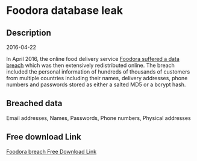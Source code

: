 # Foodora database leak

## Description

2016-04-22

In April 2016, the online food delivery service <a href="https://www.databreachtoday.com/delivery-hero-confirms-foodora-data-breach-a-14435" target="_blank" rel="noopener">Foodora suffered a data breach</a> which was then extensively redistributed online. The breach included the personal information of hundreds of thousands of customers from multiple countries including their names, delivery addresses, phone numbers and passwords stored as either a salted MD5 or a bcrypt hash.

## Breached data

Email addresses, Names, Passwords, Phone numbers, Physical addresses

## Free download Link

[Foodora breach Free Download Link](https://link-to.net/1229997/190.103602529319/dynamic/?r=aHR0cHM6Ly93d3cubWVkaWFmaXJlLmNvbS92aWV3L2xWTnlCT2wyVGtWVFdxVy9mb29kb3JhLmNvbS9maWxl)
